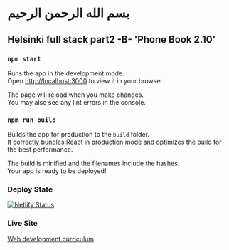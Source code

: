 # بسم الله الرحمن الرحيم
## Helsinki full stack part2 -B-  'Phone Book 2.10'

### `npm start`

Runs the app in the development mode.\
Open [http://localhost:3000](http://localhost:3000) to view it in your browser.

The page will reload when you make changes.\
You may also see any lint errors in the console.



### `npm run build`

Builds the app for production to the `build` folder.\
It correctly bundles React in production mode and optimizes the build for the best performance.

The build is minified and the filenames include the hashes.\
Your app is ready to be deployed!

### Deploy State 
[![Netlify Status](https://api.netlify.com/api/v1/badges/b7c2dad6-616a-438b-9c4f-52b51d2779c1/deploy-status)](https://app.netlify.com/sites/cheerful-raindrop-122746/deploys)
### Live Site 
[Web development curriculum](https://cheerful-raindrop-122746.netlify.app)